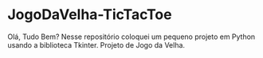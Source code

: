 # JogoDaVelha-TicTacToe

Olá, Tudo Bem? Nesse repositório coloquei um pequeno projeto em Python usando a biblioteca Tkinter.
Projeto de Jogo da Velha.
